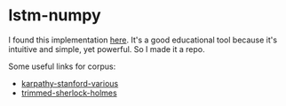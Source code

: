 # lstm-numpy

I found this implementation [here](http://blog.varunajayasiri.com/numpy_lstm.html). It's a good educational tool because it's intuitive and simple, yet powerful. So I made it a repo.

Some useful links for corpus:
  - [karpathy-stanford-various](http://cs.stanford.edu/people/karpathy/char-rnn/)
  - [trimmed-sherlock-holmes](https://gist.github.com/rongjiecomputer/94154e0bf01ef19a4999fef70264c48a) 
